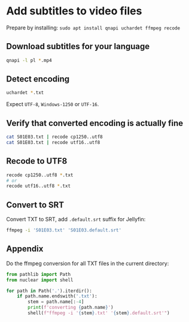 # Add subtitles to video files
Prepare by installing: `sudo apt install qnapi uchardet ffmpeg recode`

## Download subtitles for your language
```sh
qnapi -l pl *.mp4
```

## Detect encoding
```sh
uchardet *.txt
```
Expect `UTF-8`, `Windows-1250` or `UTF-16`.

## Verify that converted encoding is actually fine 
```sh
cat S01E03.txt | recode cp1250..utf8
cat S01E03.txt | recode utf16..utf8
```

## Recode to UTF8
```sh
recode cp1250..utf8 *.txt
# or
recode utf16..utf8 *.txt
```

## Convert to SRT
Convert TXT to SRT, add `.default.srt` suffix for Jellyfin:
```sh
ffmpeg -i 'S01E03.txt' 'S01E03.default.srt'
```

## Appendix
Do the ffmpeg conversion for all TXT files in the current directory:
```python
from pathlib import Path
from nuclear import shell

for path in Path('.').iterdir():
    if path.name.endswith('.txt'):
        stem = path.name[:-4]
        print(f'converting {path.name}')
        shell(f"ffmpeg -i '{stem}.txt' '{stem}.default.srt'")
```
